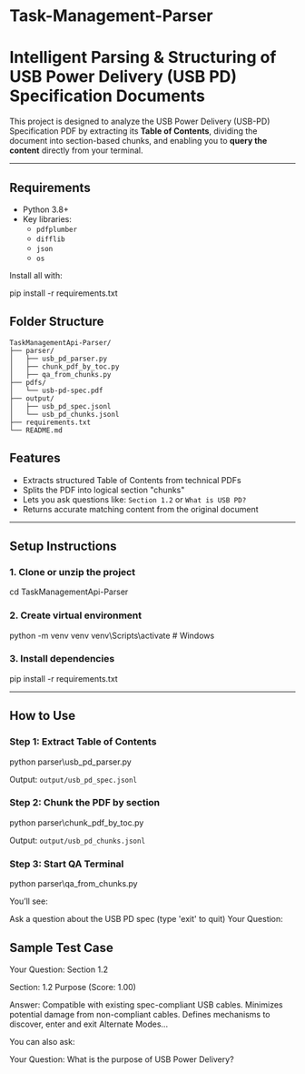# Task-Management-Parser
# Intelligent Parsing & Structuring of USB Power Delivery (USB PD) Specification Documents

This project is designed to analyze the USB Power Delivery (USB-PD) Specification PDF by extracting its **Table of Contents**, dividing the document into section-based chunks, and enabling you to **query the content** directly from your terminal.


---
## Requirements

- Python 3.8+
- Key libraries:
  - `pdfplumber`
  - `difflib`
  - `json`
  - `os`
  
Install all with:

pip install -r requirements.txt

##  Folder Structure

```
TaskManagementApi-Parser/
├── parser/
│   ├── usb_pd_parser.py           
│   ├── chunk_pdf_by_toc.py        
│   ├── qa_from_chunks.py          
├── pdfs/
│   └── usb-pd-spec.pdf            
├── output/
│   ├── usb_pd_spec.jsonl          
│   └── usb_pd_chunks.jsonl        
├── requirements.txt               
└── README.md                      
```



##  Features

- Extracts structured Table of Contents from technical PDFs
- Splits the PDF into logical section "chunks"
- Lets you ask questions like: `Section 1.2` or `What is USB PD?`
- Returns accurate matching content from the original document

---

##  Setup Instructions

### 1. Clone or unzip the project


cd TaskManagementApi-Parser


### 2. Create virtual environment


python -m venv venv
venv\Scripts\activate      # Windows


### 3. Install dependencies


pip install -r requirements.txt


---

##  How to Use

###  Step 1: Extract Table of Contents


python parser\usb_pd_parser.py


Output: `output/usb_pd_spec.jsonl`


###  Step 2: Chunk the PDF by section


python parser\chunk_pdf_by_toc.py


Output: `output/usb_pd_chunks.jsonl`



###  Step 3: Start QA Terminal


python parser\qa_from_chunks.py


You’ll see:

 Ask a question about the USB PD spec (type 'exit' to quit)
 Your Question:




## Sample Test Case


 Your Question: Section 1.2

 Section: 1.2 Purpose (Score: 1.00)

 Answer:
Compatible with existing spec-compliant USB cables.
Minimizes potential damage from non-compliant cables.
Defines mechanisms to discover, enter and exit Alternate Modes...


You can also ask:

Your Question: What is the purpose of USB Power Delivery?







